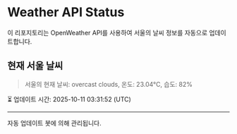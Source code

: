 
# Weather API Status

이 리포지토리는 OpenWeather API를 사용하여 서울의 날씨 정보를 자동으로 업데이트합니다.

## 현재 서울 날씨
> 서울의 현재 날씨: overcast clouds, 온도: 23.04°C, 습도: 82%

⏳ 업데이트 시간: 2025-10-11 03:31:52 (UTC)

---
자동 업데이트 봇에 의해 관리됩니다.
